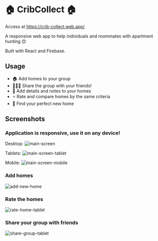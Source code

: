 # 🏠 CribCollect 🏠

Access at https://crib-collect.web.app/

A responsive web app to help individuals and roommates with apartment hunting 😊

Built with React and Firebase.

## Usage

- 🏠 Add homes to your group
- 🧑‍🤝‍🧑 Share the group with your friends!
- 📝 Add details and notes to your homes
- ⭐ Rate and compare homes by the same criteria
- 🤝 Find your perfect new home

## Screenshots

### Application is responsive, use it on any device!

Desktop:
![main-screen](.\screenshots\main-screen.png)

Tablets:
![main-screen-tablet](.\screenshots\main-screen-tablet.png)

Mobile:
![main-screen-mobile](.\screenshots\main-screen-mobile.png)

### Add homes

![add-new-home](.\screenshots\add-new-home.png)

### Rate the homes

![rate-home-tablet](.\screenshots\rate-home-tablet.png)

### Share your group with friends

![share-group-tablet](.\screenshots\share-group-tablet.png)
